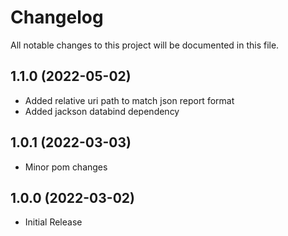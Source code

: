 # Changelog
All notable changes to this project will be documented in this file.

## 1.1.0 (2022-05-02)

* Added relative uri path to match json report format
* Added jackson databind dependency

## 1.0.1 (2022-03-03)

* Minor pom changes

## 1.0.0 (2022-03-02)

* Initial Release